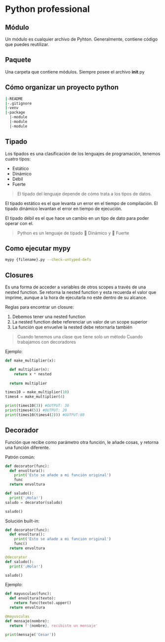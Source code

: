 # Python professional

## Módulo

Un módulo es cualquier archivo de Pyhton. Generalmente, contiene código que puedes reutilizar.

## Paquete

Una carpeta que contiene módulos. Siempre posee el archivo __init__.py

## Cómo organizar un proyecto python

~~~bash
|-README
|-.gitignore
|-venv
|-package
  |-module
  |-module
  |-module
~~~

## Tipado

Los tipados es una clasificación de los lenguajes de programación, tenemos cuatro tipos:

* Estático
* Dinámico
* Débil
* Fuerte

> El tipado del lenguaje depende de cómo trata a los tipos de datos.

El tipado estático es el que levanta un error en el tiempo de compilación.
El tipado dinámico levantan el error en tiempo de ejecución.

El tipado débil es el que hace un cambio en un tipo de dato para poder operar con el.

> Python es un lenguaje de tipado 👾 Dinámico y 💪 Fuerte

## Como ejecutar mypy

~~~bash
mypy {filename}.py --check-untyped-defs
~~~

## Closures

Es una forma de acceder a variables de otros scopes a través de una nested function. Se retorna la nested function y esta recuerda el valor que imprime, aunque a la hora de ejecutarla no este dentro de su alcance.

Reglas para encontrar un closure:

1. Debemos tener una nested function
2. La nested function debe referenciar un valor de un scope superior
3. La función que envuelve la nested debe retornarla también

> Cuando tenemos una clase que tiene solo un método
> Cuando trabajamos con decoradores

Ejemplo:

~~~python
def make_multiplier(x):

  def multiplier(n):
    return x * nested
  
  return multiplier

times10 = make_multiplier(10)
times4 = make_multiplier(4)

print(times10(3)) #OUTPUT: 30
print(times4(5)) #OUTPUT: 20
print(times10(times4(2))) #OUTPUT:80
~~~

## Decorador

Función que recibe como parámetro otra función, le añade cosas, y retorna una función diferente.

Patrón común:

~~~python
def decorator(func):
  def envoltura():
    print('Esto se añade a mi función original')
    func
  return envoltura

def saludo():
  print('¡Hola!')
saludo = decorator(saludo)

saludo()
~~~

Solución built-in:

~~~python
def decorator(func):
  def envoltura():
    print('Esto se añade a mi función original')
    func()
  return envoltura

@decorator
def saludo():
  print('¡Hola!')

saludo()
~~~

Ejemplo:

~~~python
def mayusculas(func):
  def envoltura(texto):
    return func(texto).upper()
  return envoltura

@mayusculas
def mensaje(nombre):
  return f'{nombre}, recibiste un mensaje'

print(mensaje('Cesar'))
~~~